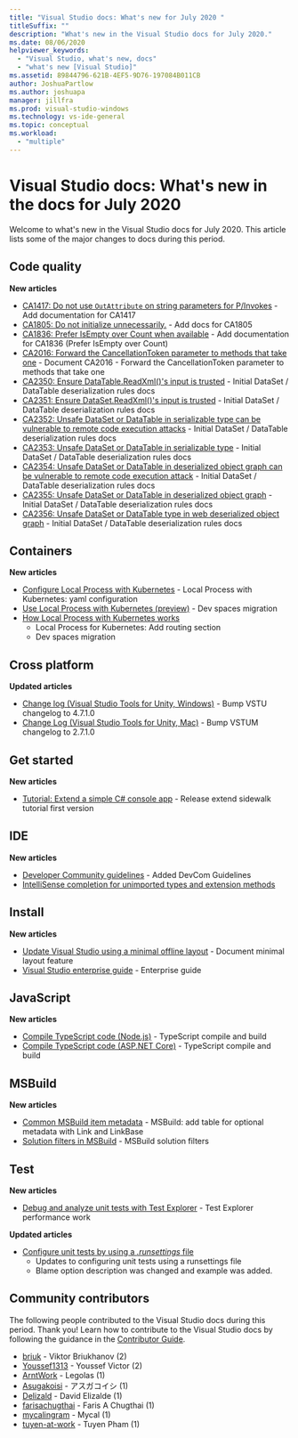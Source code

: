```yaml
---
title: "Visual Studio docs: What's new for July 2020 "
titleSuffix: ""
description: "What's new in the Visual Studio docs for July 2020."
ms.date: 08/06/2020
helpviewer_keywords:
  - "Visual Studio, what's new, docs"
  - "what's new [Visual Studio]"
ms.assetid: 89844796-621B-4EF5-9D76-197084B011CB
author: JoshuaPartlow
ms.author: joshuapa
manager: jillfra
ms.prod: visual-studio-windows
ms.technology: vs-ide-general
ms.topic: conceptual
ms.workload:
  - "multiple"
---
```


# Visual Studio docs: What's new in the docs for July 2020

Welcome to what's new in the Visual Studio docs for July 2020. This article lists some of the major changes to docs during this period.

## Code quality

**New articles**

- [CA1417: Do not use `OutAttribute` on string parameters for P/Invokes](/visualstudio/code-quality/ca1417) - Add documentation for CA1417
- [CA1805: Do not initialize unnecessarily.](/visualstudio/code-quality/ca1805) - Add docs for CA1805
- [CA1836: Prefer IsEmpty over Count when available](/visualstudio/code-quality/ca1836) - Add documentation for CA1836 (Prefer IsEmpty over Count)
- [CA2016: Forward the CancellationToken parameter to methods that take one](/visualstudio/code-quality/ca2016) - Document CA2016 - Forward the CancellationToken parameter to methods that take one
- [CA2350: Ensure DataTable.ReadXml()'s input is trusted](/visualstudio/code-quality/ca2350) - Initial DataSet / DataTable deserialization rules docs
- [CA2351: Ensure DataSet.ReadXml()'s input is trusted](/visualstudio/code-quality/ca2351) - Initial DataSet / DataTable deserialization rules docs
- [CA2352: Unsafe DataSet or DataTable in serializable type can be vulnerable to remote code execution attacks](/visualstudio/code-quality/ca2352) - Initial DataSet / DataTable deserialization rules docs
- [CA2353: Unsafe DataSet or DataTable in serializable type](/visualstudio/code-quality/ca2353) - Initial DataSet / DataTable deserialization rules docs
- [CA2354: Unsafe DataSet or DataTable in deserialized object graph can be vulnerable to remote code execution attack](/visualstudio/code-quality/ca2354) - Initial DataSet / DataTable deserialization rules docs
- [CA2355: Unsafe DataSet or DataTable in deserialized object graph](/visualstudio/code-quality/ca2355) - Initial DataSet / DataTable deserialization rules docs
- [CA2356: Unsafe DataSet or DataTable type in web deserialized object graph](/visualstudio/code-quality/ca2356) - Initial DataSet / DataTable deserialization rules docs

## Containers

**New articles**

- [Configure Local Process with Kubernetes](/visualstudio/containers/configure-local-process-with-kubernetes) - Local Process with Kubernetes: yaml configuration
- [Use Local Process with Kubernetes (preview)](/visualstudio/containers/local-process-kubernetes) - Dev spaces migration
- [How Local Process with Kubernetes works](/visualstudio/containers/overview-local-process-kubernetes)
  - Local Process for Kubernetes: Add routing section
  - Dev spaces migration

## Cross platform

**Updated articles**

- [Change log (Visual Studio Tools for Unity, Windows)](/visualstudio/cross-platform/change-log-visual-studio-tools-for-unity) - Bump VSTU changelog to 4.7.1.0
- [Change Log (Visual Studio Tools for Unity, Mac)](/visualstudio/cross-platform/change-log-visual-studio-tools-for-unity-mac) - Bump VSTUM changelog to 2.7.1.0

## Get started

**New articles**

- [Tutorial: Extend a simple C# console app](/visualstudio/get-started/csharp/tutorial-console-part-2) - Release extend sidewalk tutorial first version

## IDE

**New articles**

- [Developer Community guidelines](/visualstudio/ide/developer-community-guidelines) - Added DevCom Guidelines
- [IntelliSense completion for unimported types and extension methods](/visualstudio/ide/reference/intellisense-completion-unimported-types-extension-methods)

## Install

**New articles**

- [Update Visual Studio using a minimal offline layout](/visualstudio/install/update-minimal-layout) - Document minimal layout feature
- [Visual Studio enterprise guide](/visualstudio/install/visual-studio-enterprise-guide) - Enterprise guide

## JavaScript

**New articles**

- [Compile TypeScript code (Node.js)](/visualstudio/javascript/compile-typescript-code-npm) - TypeScript compile and build
- [Compile TypeScript code (ASP.NET Core)](/visualstudio/javascript/compile-typescript-code-nuget) - TypeScript compile and build

## MSBuild

**New articles**

- [Common MSBuild item metadata](/visualstudio/msbuild/common-msbuild-item-metadata) - MSBuild: add table for optional metadata with Link and LinkBase
- [Solution filters in MSBuild](/visualstudio/msbuild/solution-filters) - MSBuild solution filters

## Test

**New articles**

- [Debug and analyze unit tests with Test Explorer](/visualstudio/test/debug-unit-tests-with-test-explorer) - Test Explorer performance work

**Updated articles**

- [Configure unit tests by using a *.runsettings* file](/visualstudio/test/configure-unit-tests-by-using-a-dot-runsettings-file)
  - Updates to configuring unit tests using a runsettings file
  - Blame option description was changed and example was added.

## Community contributors

The following people contributed to the Visual Studio docs during this period. Thank you! Learn how to contribute to the Visual Studio docs by following the guidance in the [Contributor Guide](https://docs.microsoft.com/contribute/).

- [briuk](https://github.com/briuk) - Viktor Briukhanov (2)
- [Youssef1313](https://github.com/Youssef1313) - Youssef Victor (2)
- [ArntWork](https://github.com/ArntWork) - Legolas (1)
- [Asugakoisi](https://github.com/Asugakoisi) - アスガコイシ (1)
- [Delizald](https://github.com/Delizald) - David Elizalde (1)
- [farisachugthai](https://github.com/farisachugthai) - Faris A Chugthai (1)
- [mycalingram](https://github.com/mycalingram) - Mycal (1)
- [tuyen-at-work](https://github.com/tuyen-at-work) - Tuyen Pham (1)
